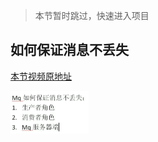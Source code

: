 

> 本节暂时跳过，快速进入项目

## 如何保证消息不丢失

[本节视频原地址](https://www.bilibili.com/video/BV1dt4y1z7vG?p=22&vd_source=47272764e1eb400edc65776bfe6a48af)

<img src="image/7RabbitMQ保证消息不丢失.pic/image-20220728172723844.png" alt="image-20220728172723844" style="zoom:25%;" />